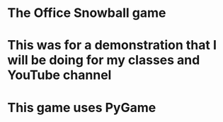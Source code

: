 # The Office Snowball game
# This was for a demonstration that I will be doing for my classes and YouTube channel
# This game uses PyGame
